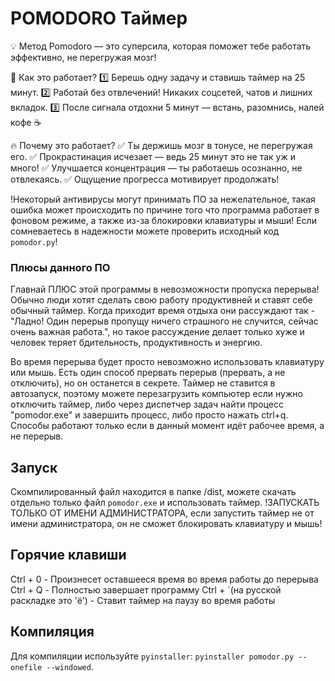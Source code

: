 # POMODORO Таймер
💡 Метод Pomodoro — это суперсила, которая поможет тебе работать эффективно, не перегружая мозг!

📌 Как это работает?
1️⃣ Берешь одну задачу и ставишь таймер на 25 минут.
2️⃣ Работай без отвлечений! Никаких соцсетей, чатов и лишних вкладок.
3️⃣ После сигнала отдохни 5 минут — встань, разомнись, налей кофе ☕

🔥 Почему это работает?
✅ Ты держишь мозг в тонусе, не перегружая его.
✅ Прокрастинация исчезает — ведь 25 минут это не так уж и много!
✅ Улучшается концентрация — ты работаешь осознанно, не отвлекаясь.
✅ Ощущение прогресса мотивирует продолжать!

!Некоторый антивирусы могут принимать ПО за нежелательное, такая ошибка может происходить по причине того что программа работает в фоновом режиме, а также из-за блокировки клавиатуры и мыши! Если сомневаетесь в надежности можете проверить исходный код `pomodor.py`!

### Плюсы данного ПО
Главнай ПЛЮС этой программы в невозможности пропуска перерыва! Обычно люди хотят сделать свою работу продуктивней и ставят себе обычный таймер. Когда приходит время отдыха они рассуждают так - "Ладно! Один перерыв пропущу ничего страшного не случится, сейчас очень важная работа.", но такое рассуждение делает только хуже и человек теряет бдительность, продуктивность и энергию.

Во время перерыва будет просто невозможно использовать клавиатуру или мышь. Есть один способ прервать перерыв (прервать, а не отключить), но он останется в секрете. Таймер не ставится в автозапуск, поэтому можете перезагрузить компьютер если нужно отключить таймер, либо через диспетчер задач найти процесс "pomodor.exe" и завершить процесс, либо просто нажать ctrl+q. Способы работают только если в данный момент идёт рабочее время, а не перерыв.

## Запуск
Скомпилированный файл находится в папке /dist, можете скачать отдельно только файл `pomodor.exe` и использовать таймер. !ЗАПУСКАТЬ ТОЛЬКО ОТ ИМЕНИ АДМИНИСТРАТОРА, если запустить таймер не от имени администратора, он не сможет блокировать клавиатуру и мышь!

## Горячие клавиши
Ctrl + 0 - Произнесет оставшееся время во время работы до перерыва
Ctrl + Q - Полностью завершает программу
Ctrl + `(на русской раскладке это 'ё') - Ставит таймер на паузу во время работы

## Компиляция
Для компиляции используйте `pyinstaller`: `pyinstaller pomodor.py --onefile --windowed`.

